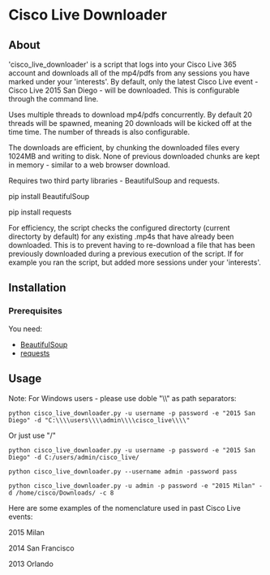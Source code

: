 # Cisco Live Downloader

## About

'cisco_live_downloader' is a script that logs into your Cisco Live 365 account
and downloads all of the mp4/pdfs from any sessions you have marked under
your 'interests'. By default, only the latest Cisco Live event -
Cisco Live 2015 San Diego - will be downloaded. This is configurable through
the command line.

Uses multiple threads to download mp4/pdfs concurrently. By default 20 threads
will be spawned, meaning 20 downloads will be kicked off at the time time. The
number of threads is also configurable.

The downloads are efficient, by chunking the downloaded files every 1024MB and
writing to disk. None of previous downloaded chunks are kept in memory -
similar to a web browser download.

Requires two third party libraries - BeautifulSoup and requests.

pip install BeautifulSoup

pip install requests

For efficiency, the script checks the configured directorty (current
directorty by default) for any existing .mp4s that have already been
downloaded. This is to prevent having to re-download a file that has been
previously downloaded during a previous execution of the script. If for
example you ran the script, but added more sessions under your 'interests'.


## Installation

### Prerequisites

You need:

* [BeautifulSoup][1]
* [requests][2]


## Usage

Note: For Windows users - please use doble "\\\\" as path separators:

```python cisco_live_downloader.py -u username -p password -e "2015 San Diego" -d "C:\\\\users\\\\admin\\\\cisco_live\\\\"```

Or just use "/"

```python cisco_live_downloader.py -u username -p password -e "2015 San Diego" -d C:/users/admin/cisco_live/```

```python cisco_live_downloader.py --username admin -password pass```

```python cisco_live_downloader.py -u admin -p password -e "2015 Milan" -d /home/cisco/Downloads/ -c 8```

Here are some examples of the nomenclature used in past Cisco Live events:

2015 Milan

2014 San Francisco

2013 Orlando

[1]: https://pypi.python.org/pypi/requests "requests"
[2]: https://pypi.python.org/pypi/BeautifulSoup "BeautifulSoup"
